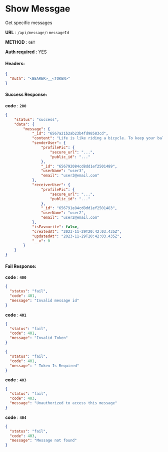 # Show Messgae

Get specific messages

**URL** : `/api/message/:messageId`

**METHOD** : `GET`

**Auth required** : YES

#### Headers:

```json
{
  "Auth": "<BEARER>__<TOKEN>"
}
```

#### Success Response:

**code** : **`200`**

```Json
{
    "status": "success",
    "data": {
        "message": {
            "_id": "6567a21b2ab23b4fd98583cd",
            "content": "Life is like riding a bicycle. To keep your balance, you must keep moving.",
            "senderUser": {
                "profilePic": {
                    "secure_url": "...",
                    "public_id": "..."
                },
                "_id": "656792084cd8dd1ef2501489",
                "userName": "user3",
                "email": "user3@email.com"
            },
            "receiverUser": {
                "profilePic": {
                    "secure_url": "...",
                    "public_id": "..."
                },
                "_id": "656791e84cd8dd1ef2501483",
                "userName": "user2",
                "email": "user2@email.com"
            },
            "isFavourite": false,
            "createdAt": "2023-11-29T20:42:03.435Z",
            "updatedAt": "2023-11-29T20:42:03.435Z",
            "__v": 0
        }
    }
}
```

#### Fail Response:

**code** : **`400`**

```json
{
  "status": "fail",
  "code": 401,
  "message": "Invalid message id"
}
```

**code** : **`401`**

```json
{
  "status": "fail",
  "code": 401,
  "message": "Invalid Token"
}
```

```json
{
  "status": "fail",
  "code": 401,
  "message": " Token Is Required"
}
```

**code** : **`403`**

```json
{
  "status": "fail",
  "code": 403,
  "message": "Unauthorized to access this message"
}
```

**code** : **`404`**

```json
{
  "status": "fail",
  "code": 403,
  "message": "Message not found"
}
```
